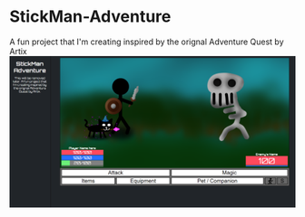 # StickMan-Adventure
A fun project that I'm creating inspired by the orignal Adventure Quest by Artix
![Game preview StickMan-Adventure](images/ReadMe-Images/front-image.png)